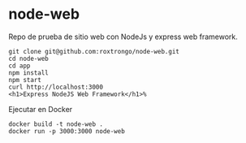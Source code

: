 # node-web
Repo de prueba de sitio web con NodeJs y express web framework.



```
git clone git@github.com:roxtrongo/node-web.git
cd node-web
cd app
npm install
npm start
curl http://localhost:3000
<h1>Express NodeJS Web Framework</h1>%
```


Ejecutar en Docker

```
docker build -t node-web . 
docker run -p 3000:3000 node-web
```